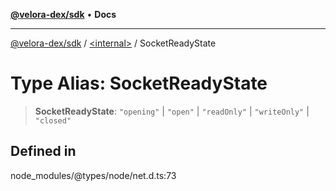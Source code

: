 [**@velora-dex/sdk**](../../README.md) • **Docs**

***

[@velora-dex/sdk](../../globals.md) / [\<internal\>](../README.md) / SocketReadyState

# Type Alias: SocketReadyState

> **SocketReadyState**: `"opening"` \| `"open"` \| `"readOnly"` \| `"writeOnly"` \| `"closed"`

## Defined in

node\_modules/@types/node/net.d.ts:73
